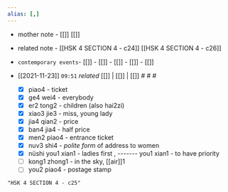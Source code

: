 ```yaml
---
alias: [,]
---
```

- mother note	- [[]] [[]]
- related note - [[HSK 4 SECTION 4 - c24]] [[HSK 4 SECTION 4 - c26]]
- `contemporary events`- [[]]	- [[]]	- [[]]	- [[]]	- [[]]

- [[2021-11-23]]  `09:51` _related_ [[]] | [[]] | [[]] # # #
	- [x] piao4 - ticket
	- [x] ge4 wei4 - everybody
	- [x] er2 tong2 - children (also hai2zi)
	- [x] xiao3 jie3 - miss, young lady
	- [x] jia4 qian2 - price
	- [x] ban4 jia4 - half price
	- [x] men2 piao4 - entrance ticket
	- [x] nuv3 shi4 - _polite form_ of address to women
	- [x] nüshi you1 xian1 - ladies first , ------- you1 xian1 - to have priority
	- [ ] kong1 zhong1 - in the sky, [[air]]1
	- [ ] you2 piao4 - postage stamp

```query
"HSK 4 SECTION 4 - c25"
```